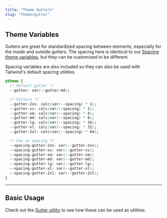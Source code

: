 ```yaml
---
title: "Theme Gutters"
slug: "theme/gutter"
---
```


## Theme Variables

Gutters are great for standardized spacing between elements, especially for the inside and outside gutters. The spacing here is identical to our <a href="/theme/spacing">Spacing theme variables</a>, but they can be customized to be different.

Spacing variables are also included so they can also be used with Tailwind's default spacing utilities.

<!-- prettier-ignore -->
```css
@theme {
  /* Default gutter */
  --gutter: var(--gutter-md);

  /* Gutters */
  --gutter-2xs: calc(var(--spacing) * 1);
  --gutter-xs: calc(var(--spacing) * 2);
  --gutter-sm: calc(var(--spacing) * 4);
  --gutter-md: calc(var(--spacing) * 8);
  --gutter-lg: calc(var(--spacing) * 16);
  --gutter-xl: calc(var(--spacing) * 32);
  --gutter-2xl: calc(var(--spacing) * 64);

  /* Use as spacing */
  --spacing-gutter-2xs: var(--gutter-2xs);
  --spacing-gutter-xs: var(--gutter-xs);
  --spacing-gutter-sm: var(--gutter-sm);
  --spacing-gutter-md: var(--gutter-md);
  --spacing-gutter-lg: var(--gutter-lg);
  --spacing-gutter-xl: var(--gutter-xl);
  --spacing-gutter-2xl: var(--gutter-2xl);
}
```

---

## Basic Usage

Check out the <a href="/utility/gutter">Gutter utility</a> to see how these can be used as utilities.
